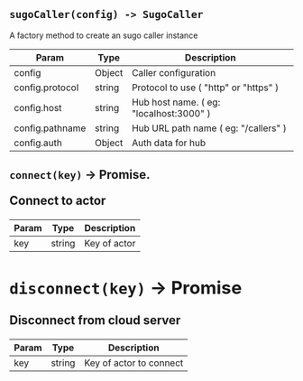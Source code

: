 ## `sugoCaller(config) -> SugoCaller`

A factory method to create an sugo caller instance

| Param | Type | Description |
| ----- | --- | -------- |
| config | Object | Caller configuration |
| config.protocol | string | Protocol to use ( "http" or "https" ) |
| config.host | string | Hub host name. ( eg: "localhost:3000" ) |
| config.pathname | string | Hub URL path name ( eg: "/callers" ) |
| config.auth | Object | Auth data for hub |



## `connect(key)` -> Promise.<Object>

Connect to actor

| Param | Type | Description |
| ----- | --- | -------- |
| key | string | Key of actor |


## `disconnect(key)` -> Promise

Disconnect from cloud server

| Param | Type | Description |
| ----- | --- | -------- |
| key | string | Key of actor to connect |

